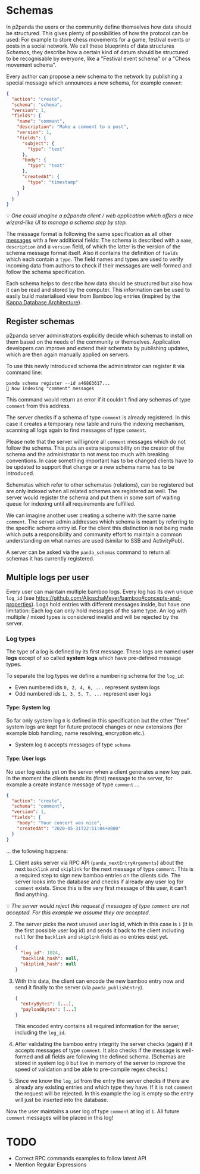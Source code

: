 # Schemas

In p2panda the users or the community define themselves how data should be structured. This gives plenty of possibilities of how the protocol can be used: For example to store chess movements for a game, festival events or posts in a social network. We call these blueprints of data structures *Schemas*, they describe how a certain kind of datum should be structured to be recognisable by everyone, like a "Festival event schema" or a "Chess movement schema".

Every author can propose a new schema to the network by publishing a special message which announces a new schema, for example `comment`:

```json
{
  "action": "create",
  "schema": "schema",
  "version": 1,
  "fields": {
    "name": "comment",
    "description": "Make a comment to a post",
    "version": 1,
    "fields": {
      "subject": {
        "type": "text"
      },
      "body": {
        "type": "text"
      },
      "createdAt": {
        "type": "timestamp"
      }
    }
  }
}
```

:bulb: *One could imagine a p2panda client / web application which offers a nice wizard-like UI to manage a schema step by step.*

The message format is following the same specification as all other [messages](#) with a few additional fields: The schema is described with a `name`, `description` and a `version` field, of which the latter is the version of the schema message format itself. Also it contains the definition of `fields` which each contain a `type`. The field names and types are used to verify incoming data from authors to check if their messages are well-formed and follow the schema specification.

Each schema helps to describe how data should be structured but also how it can be read and stored by the computer. This information can be used to easily build materialised view from Bamboo log entries (inspired by the [Kappa Database Architecture](http://milinda.pathirage.org/kappa-architecture.com/)).

## Register schemas

p2panda server administrators explicitly decide which schemas to install on them based on the needs of the community or themselves. Application developers can improve and extend their schemata by publishing updates, which are then again manually applied on servers. 

To use this newly introduced schema the administrator can register it via command line:

```
panda schema register --id a46863617...
🎍 Now indexing "comment" messages
```

This command would return an error if it couldn't find any schemas of type `comment` from this address.

The server checks if a schema of type `comment` is already registered. In this case it creates a temporary new table and runs the indexing mechanism, scanning all logs again to find messages of type `comment`.

Please note that the server will ignore all `comment` messages which do not follow the schema. This puts an extra responsibility on the creator of the schema and the administrator to not mess too much with breaking conventions. In case something important has to be changed clients have to be updated to support that change or a new schema name has to be introduced.

Schematas which refer to other schematas (relations), can be registered but are only indexed when all related schemes are registered as well. The server would register the schema and put them in some sort of waiting queue for indexing until all requirements are fulfilled.

We can imagine another user creating a scheme with the same name `comment`. The server admin addresses which schema is meant by referring to the specific schema entry id. For the client this distinction is not being made which puts a responsibility and community effort to maintain a common understanding on what names are used (similar to SSB and ActivityPub).

A server can be asked via the `panda_schemas` command to return all schemas it has currently registered.

## Multiple logs per user

Every user can maintain multiple bamboo logs. Every log has its own unique `log_id` (see https://github.com/AljoschaMeyer/bamboo#concepts-and-properties). Logs hold entries with different messages inside, but have one limitation: Each log can only hold messages of the same type. An log with multiple / mixed types is considered invalid and will be rejected by the server.

### Log types

The type of a log is defined by its first message. These logs are named **user logs** except of so called **system logs** which have pre-defined message types.

To separate the log types we define a numbering schema for the `log_id`:

* Even numbered ids `0, 2, 4, 6, ...` represent system logs
* Odd numbered ids `1, 3, 5, 7, ...` represent user logs

#### Type: System log

So far only system log `0` is defined in this specification but the other "free" system logs are kept for future protocol changes or new extensions (for example blob handling, name resolving, encryption etc.).

* System log `0` accepts messages of type `schema`

#### Type: User logs

No user log exists yet on the server when a client generates a new key pair. In the moment the clients sends its (first) message to the server, for example a create instance message of type `comment` ...

```json
{
  "action": "create",
  "schema": "comment",
  "version": 1,
  "fields": {
    "body": "Your concert was nice",
    "createdAt": "2020-05-31T22:51:04+0000"
  }
}
```

... the following happens:

1. Client asks server via RPC API (`panda_nextEntryArguments`) about the next `backlink` and `skiplink` for the next message of type `comment`. This is a required step to sign new bamboo entries on the clients side. The server looks into the database and checks if already any user log for `comment` exists. Since this is the very first message of this user, it can't find anything.

  :bulb: *The server would reject this request if messages of type `comment` are not accepted. For this example we assume they are accepted.*

2. The server picks the next unused user log id, which in this case is `1` (it is the first possible user log id) and sends it back to the client including `null` for the `backlink` and `skiplink` field as no entries exist yet.

    ```json
    {
      "log_id": 1024,
      "backlink_hash": null,
      "skiplink_hash": null
    }
    ```

3. With this data, the client can encode the new bamboo entry now and send it finally to the server (via `panda_publishEntry`).

    ```json
    {
      "entryBytes": [...],
      "payloadBytes": [...]
    }
    ```

    This encoded entry contains all required information for the server, including the `log_id`.

4. After validating the bamboo entry integrity the server checks (again) if it accepts messages of type `comment`. It also checks if the message is well-formed and all fields are following the defined schema. (Schemas are stored in system log `0` but live in memory of the server to improve the speed of validation and be able to pre-compile regex checks.)

5. Since we know the `log_id` from the entry the server checks if there are already any existing entries and which type they have. If it is not `comment` the request will be rejected. In this example the log is empty so the entry will just be inserted into the database.

Now the user maintains a user log of type `comment` at log id `1`. All future `comment` messages will be placed in this log!

# TODO

- Correct RPC commands examples to follow latest API
- Mention Regular Expressions
